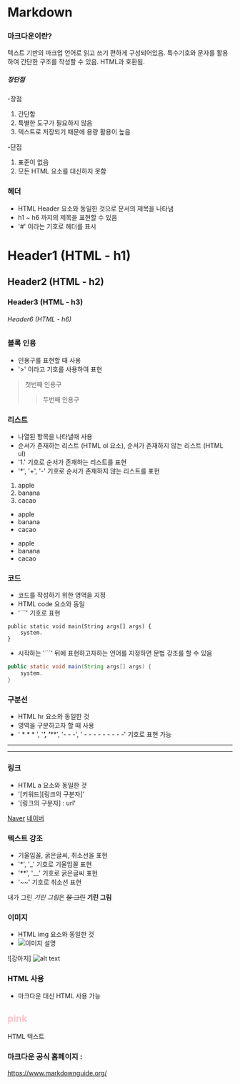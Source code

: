 # Markdown

### 마크다운이란?
텍스트 기반의 마크업 언어로 읽고 쓰기 편하게 구성되어있음.
특수기호와 문자를 활용하여 간단한 구조를 작성할 수 있음.
HTML과 호환됨.

##### 장단점
-장점
1. 간단함
2. 특별한 도구가 필요하지 않음
3. 텍스트로 저장되기 때문에 용량 활용이 높음

-단점
1. 표준이 없음
2. 모든 HTML 요소를 대신하지 못함

### 헤더
- HTML Header 요소와 동일한 것으로 문서의 제목을 나타냄 
- h1 ~ h6 까지의 제목을 표현할 수 있음
- '#' 이라는 기호로 헤더를 표시 
# Header1 (HTML - h1) 
## Header2 (HTML - h2)
### Header3 (HTML - h3)
###### Header6 (HTML - h6)  

### 블록 인용
- 인용구를 표현할 때 사용
- '>' 이라고 기호를 사용하여 표현

> 첫번째 인용구
> > 두번째 인용구 

### 리스트
- 나열된 항목을 나타낼때 사용
- 순서가 존재하는 리스트 (HTML ol 요소), 순서가 존재하지 않는 리스트 (HTML ul)
- '1.' 기호로 순서가 존재하는 리스트를 표현
- '*', '+', '-' 기호로 순서가 존재하지 않는 리스트를  표현

1. apple
2. banana
3. cacao

- apple
- banana
- cacao

+ apple
+ banana
+ cacao

### 코드
- 코드를 작성하기 위한 영역을 지정
- HTML code 요소와 동일 
- '```' 기호로 표현

```
public static void main(String args[] args) {
    system.
}
```

- 시작하는 '```' 뒤에 표현하고자하는 언어를 지정하면 문법 강조를 할 수 있음

```java
public static void main(String args[] args) {
    system.
}
```

 ### 구분선
 - HTML hr 요소와 동일한 것
 - 영역을 구분하고자 할 때 사용
 - ' * * * ', '***', '*****', '- - -', ' - - - - - - - - -' 기호로 표현 가능

 ***

 - - - 

### 링크
- HTML a 요소와 동일한 것
- '[키워드][링크의 구분자]'
- '[링크의 구분자] : url'

[Naver][naverid]
[네이버][naverid]

[naverid]: https://naver.com

### 텍스트 강조
- 기울임꼴, 굵은글씨, 취소선을 표현 
- '*', '_' 기호로 기울임꼴 표현
- '**', '__' 기호로 굵은글씨 표현
- '~~' 기호로 취소선 표현

내가 그린 *기린 그림*은 ~~잘 그린~~ **기린 그림**

### 이미지
- HTML img 요소와 동일한 것
- ![이미지 설명](이미지경로)

![강아지] ![alt text](image.png) 
### HTML 사용
- 마크다운 대신 HTML 사용 가능 

<h2 style ="color:pink">pink</h2>HTML 텍스트</h2> 

### 마크다운 공식 홈페이지 :
https://www.markdownguide.org/